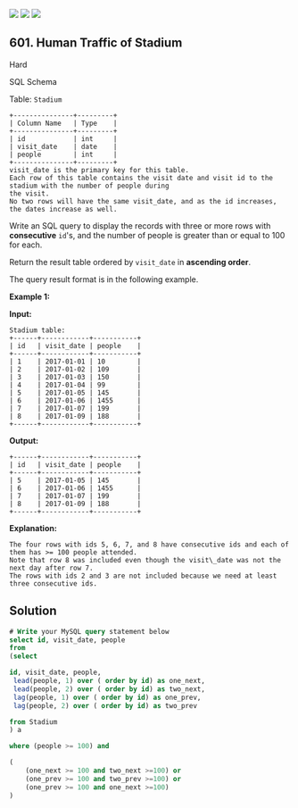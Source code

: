 [![](https://img.shields.io/github/stars/javadev/LeetCode-in-Java?label=Stars&style=flat-square)](https://github.com/javadev/LeetCode-in-Java)
[![](https://img.shields.io/github/forks/javadev/LeetCode-in-Java?label=Fork%20me%20on%20GitHub%20&style=flat-square)](https://github.com/javadev/LeetCode-in-Java/fork)
[![](https://img.shields.io/badge/-LeetCode%20in%20Kotlin-blue?style=flat-square)](https://github.com/javadev/LeetCode-in-Kotlin)

## 601\. Human Traffic of Stadium

Hard

SQL Schema

Table: `Stadium`

    +---------------+---------+
    | Column Name   | Type    |
    +---------------+---------+
    | id            | int     |
    | visit_date    | date    |
    | people        | int     |
    +---------------+---------+
    visit_date is the primary key for this table.
    Each row of this table contains the visit date and visit id to the stadium with the number of people during
    the visit.
    No two rows will have the same visit_date, and as the id increases, the dates increase as well. 

Write an SQL query to display the records with three or more rows with **consecutive** `id`'s, and the number of people is greater than or equal to 100 for each.

Return the result table ordered by `visit_date` in **ascending order**.

The query result format is in the following example.

**Example 1:**

**Input:**

    Stadium table:
    +------+------------+-----------+
    | id   | visit_date | people    |
    +------+------------+-----------+
    | 1    | 2017-01-01 | 10        |
    | 2    | 2017-01-02 | 109       |
    | 3    | 2017-01-03 | 150       |
    | 4    | 2017-01-04 | 99        |
    | 5    | 2017-01-05 | 145       |
    | 6    | 2017-01-06 | 1455      |
    | 7    | 2017-01-07 | 199       |
    | 8    | 2017-01-09 | 188       |
    +------+------------+-----------+

**Output:**

    +------+------------+-----------+
    | id   | visit_date | people    |
    +------+------------+-----------+
    | 5    | 2017-01-05 | 145       |
    | 6    | 2017-01-06 | 1455      |
    | 7    | 2017-01-07 | 199       |
    | 8    | 2017-01-09 | 188       |
    +------+------------+-----------+

**Explanation:**

    The four rows with ids 5, 6, 7, and 8 have consecutive ids and each of them has >= 100 people attended.
    Note that row 8 was included even though the visit\_date was not the next day after row 7.
    The rows with ids 2 and 3 are not included because we need at least three consecutive ids.

## Solution

```sql
# Write your MySQL query statement below
select id, visit_date, people
from 
(select 

id, visit_date, people, 
 lead(people, 1) over ( order by id) as one_next, 
 lead(people, 2) over ( order by id) as two_next,
 lag(people, 1) over ( order by id) as one_prev,
 lag(people, 2) over ( order by id) as two_prev

from Stadium
) a

where (people >= 100) and

(
    (one_next >= 100 and two_next >=100) or
    (one_prev >= 100 and two_prev >=100) or
    (one_prev >= 100 and one_next >=100)
)
```